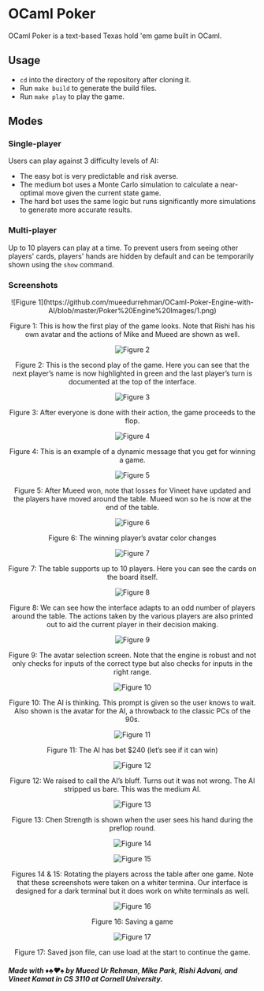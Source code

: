 # OCaml Poker

OCaml Poker is a text-based Texas hold 'em game built in OCaml.

## Usage

* `cd` into the directory of the repository after cloning it.
* Run `make build` to generate the build files.
* Run `make play` to play the game.

## Modes

### Single-player

Users can play against 3 difficulty levels of AI:
* The easy bot is very predictable and risk averse.
* The medium bot uses a Monte Carlo simulation to calculate a near-optimal move given the current state game.
* The hard bot uses the same logic but runs significantly more simulations to generate more accurate results.

### Multi-player

Up to 10 players can play at a time. To prevent users from seeing other players' cards, players' hands are hidden by default and can be temporarily shown using the `show` command.

### Screenshots ###

<div style = "text-align:center">
![Figure 1](https://github.com/mueedurrehman/OCaml-Poker-Engine-with-AI/blob/master/Poker%20Engine%20Images/1.png)
<p align="center">Figure 1: This is how the first play of the game looks. Note that Rishi has his own avatar and the actions of Mike and Mueed are shown as well.</p>

![Figure 2](https://github.com/mueedurrehman/OCaml-Poker-Engine-with-AI/blob/master/Poker%20Engine%20Images/2.png)
<p align="center">Figure 2: This is the second play of the game. Here you can see that the next player’s name is now highlighted in green and the last player’s turn is documented at the top of the interface.</p>

![Figure 3](https://github.com/mueedurrehman/OCaml-Poker-Engine-with-AI/blob/master/Poker%20Engine%20Images/3.png)
<p align="center">Figure 3: After everyone is done with their action, the game proceeds to the flop.</p>

![Figure 4](https://github.com/mueedurrehman/OCaml-Poker-Engine-with-AI/blob/master/Poker%20Engine%20Images/4.png)
<p align="center">Figure 4: This is an example of a dynamic message that you get for winning a game.</p>

![Figure 5](https://github.com/mueedurrehman/OCaml-Poker-Engine-with-AI/blob/master/Poker%20Engine%20Images/5.png)
<p align="center">Figure 5: After Mueed won, note that losses for Vineet have updated and the players have moved around the table. Mueed won so he is now at the end of the table.</p>

![Figure 6](https://github.com/mueedurrehman/OCaml-Poker-Engine-with-AI/blob/master/Poker%20Engine%20Images/6.png)
<p align="center">Figure 6: The winning player’s avatar color changes</p>

![Figure 7](https://github.com/mueedurrehman/OCaml-Poker-Engine-with-AI/blob/master/Poker%20Engine%20Images/7.png)
<p align="center">Figure 7: The table supports up to 10 players. Here you can see the cards on the board itself.</p>

![Figure 8](https://github.com/mueedurrehman/OCaml-Poker-Engine-with-AI/blob/master/Poker%20Engine%20Images/8.png)
<p align="center">Figure 8: We can see how the interface adapts to an odd number of players around the table. The actions taken by the various players are also printed out to aid the current player in their decision making.</p>

![Figure 9](https://github.com/mueedurrehman/OCaml-Poker-Engine-with-AI/blob/master/Poker%20Engine%20Images/9.png)
<p align="center">Figure 9: The avatar selection screen. Note that the engine is robust and not only checks for inputs of the correct type but also checks for inputs in the right range.</p>

![Figure 10](https://github.com/mueedurrehman/OCaml-Poker-Engine-with-AI/blob/master/Poker%20Engine%20Images/10.png)
<p align="center">Figure 10: The AI is thinking. This prompt is given so the user knows to wait. Also shown is the avatar for the AI, a throwback to the classic PCs of the 90s.</p>

![Figure 11](https://github.com/mueedurrehman/OCaml-Poker-Engine-with-AI/blob/master/Poker%20Engine%20Images/11.png)
<p align="center">Figure 11: The AI has bet $240 (let’s see if it can win)</p>

![Figure 12](https://github.com/mueedurrehman/OCaml-Poker-Engine-with-AI/blob/master/Poker%20Engine%20Images/12.png)
<p align="center">Figure 12: We raised to call the AI’s bluff. Turns out it was not wrong. The AI stripped us bare. This was the medium AI.</p>

![Figure 13](https://github.com/mueedurrehman/OCaml-Poker-Engine-with-AI/blob/master/Poker%20Engine%20Images/13.png)
<p align="center">Figure 13: Chen Strength is shown when the user sees his hand during the preflop round.</p>

![Figure 14](https://github.com/mueedurrehman/OCaml-Poker-Engine-with-AI/blob/master/Poker%20Engine%20Images/14.png)

![Figure 15](https://github.com/mueedurrehman/OCaml-Poker-Engine-with-AI/blob/master/Poker%20Engine%20Images/15.png)
<p align="center">Figures 14 & 15: Rotating the players across the table after one game. Note that these screenshots were taken on a whiter termina. Our interface is designed for a dark terminal but it does work on white terminals as well.</p>

![Figure 16](https://github.com/mueedurrehman/OCaml-Poker-Engine-with-AI/blob/master/Poker%20Engine%20Images/16.png)
<p align="center">Figure 16: Saving a game</p>

![Figure 17](https://github.com/mueedurrehman/OCaml-Poker-Engine-with-AI/blob/master/Poker%20Engine%20Images/17.png)
<p align="center">Figure 17: Saved json file, can use load at the start to continue the game.</p>
</div>

##### Made with ♦♣♥♠ by Mueed Ur Rehman, Mike Park, Rishi Advani, and Vineet Kamat in CS 3110 at Cornell University.
